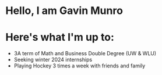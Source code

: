 # Hello, I am Gavin Munro

# Here's what I'm up to:
 * 3A term of Math and Business Double Degree (UW & WLU)
 * Seeking winter 2024 internships
 * Playing Hockey 3 times a week with friends and family 
